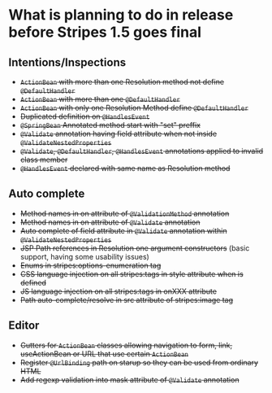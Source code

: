# What is planning to do in release before Stripes 1.5 goes final #

## Intentions/Inspections ##

  * ~~`ActionBean` with more than one Resolution method not define `@DefaultHandler`~~
  * ~~`ActionBean` with more than one `@DefaultHandler`~~
  * ~~`ActionBean` with only one Resolution Method define `@DefaultHandler`~~
  * ~~Duplicated definition on `@HandlesEvent`~~
  * ~~`@SpringBean` Annotated method start with "set" preffix~~
  * ~~`@Validate` annotation having field attribute when not inside `@ValidateNestedProperties`~~
  * ~~`@Validate`, `@DefaultHandler`, `@HandlesEvent` annotations applied to invalid class member~~
  * ~~`@HandlesEvent` declared with same name as Resolution method~~

## Auto complete ##

  * ~~Method names in on attribute of `@ValidationMethod` annotation~~
  * ~~Method names in on attribute of `@Validate` annotation~~
  * ~~Auto complete of field attribute in `@Validate` annotation within `@ValidateNestedProperties`~~
  * ~~JSP Path references in Resolution one argument constructors~~ (basic support, having some usability issues)
  * ~~Enums in stripes:options-enumeration tag~~
  * ~~CSS language injection on all stripes:tags in style attribute when is defined~~
  * ~~JS language injection on all stripes:tags in onXXX attribute~~
  * ~~Path auto-complete/resolve in src attribute of stripes:image tag~~

## Editor ##

  * ~~Gutters for `ActionBean` classes allowing navigation to form, link, useActionBean or URL that use certain `ActionBean`~~
  * ~~Register `@UrlBinding` path on starup so they can be used from ordinary HTML~~
  * ~~Add regexp validation into mask attribute of `@Validate` annotation~~